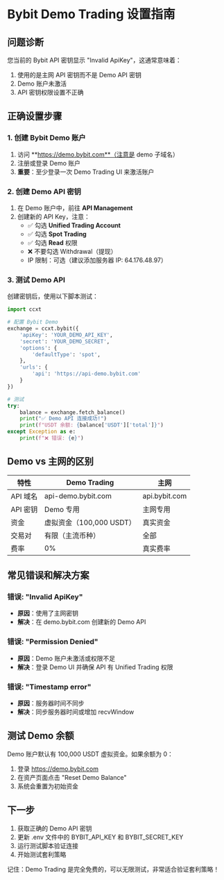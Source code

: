 # Bybit Demo Trading 设置指南

## 问题诊断

您当前的 Bybit API 密钥显示 "Invalid ApiKey"，这通常意味着：
1. 使用的是主网 API 密钥而不是 Demo API 密钥
2. Demo 账户未激活
3. API 密钥权限设置不正确

## 正确设置步骤

### 1. 创建 Bybit Demo 账户

1. 访问 **https://demo.bybit.com**（注意是 demo 子域名）
2. 注册或登录 Demo 账户
3. **重要**：至少登录一次 Demo Trading UI 来激活账户

### 2. 创建 Demo API 密钥

1. 在 Demo 账户中，前往 **API Management**
2. 创建新的 API Key，注意：
   - ✅ 勾选 **Unified Trading Account**
   - ✅ 勾选 **Spot Trading**
   - ✅ 勾选 **Read** 权限
   - ❌ 不要勾选 Withdrawal（提现）
   - IP 限制：可选（建议添加服务器 IP: 64.176.48.97）

### 3. 测试 Demo API

创建密钥后，使用以下脚本测试：

```python
import ccxt

# 配置 Bybit Demo
exchange = ccxt.bybit({
    'apiKey': 'YOUR_DEMO_API_KEY',
    'secret': 'YOUR_DEMO_SECRET',
    'options': {
        'defaultType': 'spot',
    },
    'urls': {
        'api': 'https://api-demo.bybit.com'
    }
})

# 测试
try:
    balance = exchange.fetch_balance()
    print("✅ Demo API 连接成功!")
    print(f"USDT 余额: {balance['USDT']['total']}")
except Exception as e:
    print(f"❌ 错误: {e}")
```

## Demo vs 主网的区别

| 特性 | Demo Trading | 主网 |
|------|-------------|------|
| API 域名 | api-demo.bybit.com | api.bybit.com |
| API 密钥 | Demo 专用 | 主网专用 |
| 资金 | 虚拟资金（100,000 USDT） | 真实资金 |
| 交易对 | 有限（主流币种） | 全部 |
| 费率 | 0% | 真实费率 |

## 常见错误和解决方案

### 错误: "Invalid ApiKey"
- **原因**：使用了主网密钥
- **解决**：在 demo.bybit.com 创建新的 Demo API

### 错误: "Permission Denied"
- **原因**：Demo 账户未激活或权限不足
- **解决**：登录 Demo UI 并确保 API 有 Unified Trading 权限

### 错误: "Timestamp error"
- **原因**：服务器时间不同步
- **解决**：同步服务器时间或增加 recvWindow

## 测试 Demo 余额

Demo 账户默认有 100,000 USDT 虚拟资金。如果余额为 0：
1. 登录 https://demo.bybit.com
2. 在资产页面点击 "Reset Demo Balance"
3. 系统会重置为初始资金

## 下一步

1. 获取正确的 Demo API 密钥
2. 更新 .env 文件中的 BYBIT_API_KEY 和 BYBIT_SECRET_KEY
3. 运行测试脚本验证连接
4. 开始测试套利策略

记住：Demo Trading 是完全免费的，可以无限测试，非常适合验证套利策略！